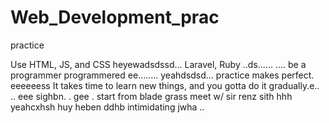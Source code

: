 # Web_Development_prac
practice

Use HTML, JS, and CSS
 heyewadsdssd...
Laravel, Ruby ..ds......
....
be a programmer programmered ee........
 yeahdsdsd...
practice makes perfect.
eeeeeess
It takes time to learn new things, and you gotta do it gradually.e..
..
 eee 
sighbn.
. gee . start from blade grass meet w/ sir renz
sith
hhh
yeahcxhsh
huy
heben
ddhb
intimidating
jwha
..
